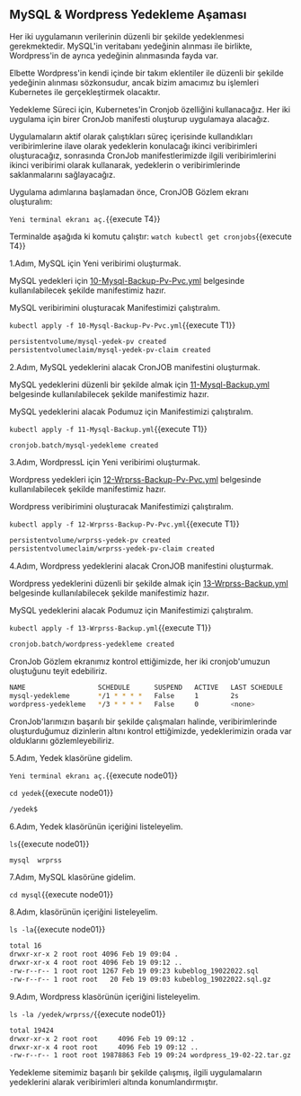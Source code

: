 ## MySQL & Wordpress Yedekleme Aşaması

Her iki uygulamanın verilerinin düzenli bir şekilde yedeklenmesi gerekmektedir. MySQL'in veritabanı yedeğinin alınması ile birlikte, Wordpress'in de ayrıca yedeğinin alınmasında fayda var.

Elbette Wordpress'in kendi içinde bir takım eklentiler ile düzenli bir şekilde yedeğinin alınması sözkonsudur, ancak bizim amacımız bu işlemleri Kubernetes ile gerçekleştirmek olacaktır.

Yedekleme Süreci için, Kubernetes'in Cronjob özelliğini kullanacağız. Her iki uygulama için birer CronJob manifesti oluşturup uygulamaya alacağız.

Uygulamaların aktif olarak çalıştıkları süreç içerisinde kullandıkları veribirimlerine ilave olarak yedeklerin konulacağı ikinci veribirimleri oluşturacağız, sonrasında CronJob manifestlerimizde ilgili veribirimlerini ikinci veribirimi olarak kullanarak, yedeklerin o veribirimlerinde saklanmalarını sağlayacağız.

Uygulama adımlarına başlamadan önce, CronJOB Gözlem ekranı oluşturalım:

`Yeni terminal ekranı aç.`{{execute T4}}

Terminalde aşağıda ki komutu çalıştır:
`watch kubectl get cronjobs`{{execute T4}}

1.Adım, MySQL için Yeni veribirimi oluşturmak.

MySQL yedekleri için [10-Mysql-Backup-Pv-Pvc.yml](./assets/10-Mysql-Backup-Pv-Pvc.yml) belgesinde kullanılabilecek şekilde manifestimiz hazır.

MySQL veribirimini oluşturacak Manifestimizi çalıştıralım.

`kubectl apply -f 10-Mysql-Backup-Pv-Pvc.yml`{{execute T1}}

```bash
persistentvolume/mysql-yedek-pv created
persistentvolumeclaim/mysql-yedek-pv-claim created
```

2.Adım, MySQL yedeklerini alacak CronJOB manifestini oluşturmak.

MySQL yedeklerini düzenli bir şekilde almak için [11-Mysql-Backup.yml](./assets/11-Mysql-Backup.yml) belgesinde kullanılabilecek şekilde manifestimiz hazır.

MySQL yedeklerini alacak Podumuz için Manifestimizi çalıştıralım.

`kubectl apply -f 11-Mysql-Backup.yml`{{execute T1}}

```bash
cronjob.batch/mysql-yedekleme created
```

3.Adım, WordpressL için Yeni veribirimi oluşturmak.

Wordpress yedekleri için [12-Wrprss-Backup-Pv-Pvc.yml](./assets/12-Wrprss-Backup-Pv-Pvc.yml) belgesinde kullanılabilecek şekilde manifestimiz hazır.

Wordpress veribirimini oluşturacak Manifestimizi çalıştıralım.

`kubectl apply -f 12-Wrprss-Backup-Pv-Pvc.yml`{{execute T1}}

```bash
persistentvolume/wrprss-yedek-pv created
persistentvolumeclaim/wrprss-yedek-pv-claim created
```

4.Adım, Wordpress yedeklerini alacak CronJOB manifestini oluşturmak.

Wordpress yedeklerini düzenli bir şekilde almak için [13-Wrprss-Backup.yml](./assets/13-Wrprss-Backup.yml.yml) belgesinde kullanılabilecek şekilde manifestimiz hazır.

MySQL yedeklerini alacak Podumuz için Manifestimizi çalıştıralım.

`kubectl apply -f 13-Wrprss-Backup.yml`{{execute T1}}

```bash
cronjob.batch/wordpress-yedekleme created
```

CronJob Gözlem ekranımız kontrol ettiğimizde, her iki cronjob'umuzun oluştuğunu teyit edebiliriz.

```bash
NAME                  SCHEDULE      SUSPEND   ACTIVE   LAST SCHEDULE   AGE
mysql-yedekleme       */1 * * * *   False     1        2s              5m41s
wordpress-yedekleme   */3 * * * *   False     0        <none>          39s
```

CronJob'larımızın başarılı bir şekilde çalışmaları halinde, veribirimlerinde oluşturduğumuz dizinlerin altını kontrol ettiğimizde, yedeklerimizin orada var olduklarını gözlemleyebiliriz.

5.Adım, Yedek klasörüne gidelim.

`Yeni terminal ekranı aç.`{{execute node01}}

`cd yedek`{{execute node01}}

```bash
/yedek$
```

6.Adım, Yedek klasörünün içeriğini listeleyelim.

`ls`{{execute node01}}

```bash
mysql  wrprss
```

7.Adım, MySQL klasörüne gidelim.

`cd mysql`{{execute node01}}

8.Adım, klasörünün içeriğini listeleyelim.

`ls -la`{{execute node01}}

```bash
total 16
drwxr-xr-x 2 root root 4096 Feb 19 09:04 .
drwxr-xr-x 4 root root 4096 Feb 19 09:12 ..
-rw-r--r-- 1 root root 1267 Feb 19 09:23 kubeblog_19022022.sql
-rw-r--r-- 1 root root   20 Feb 19 09:03 kubeblog_19022022.sql.gz
```

9.Adım, Wordpress klasörünün içeriğini listeleyelim.

`ls -la /yedek/wrprss/`{{execute node01}}

```bash
total 19424
drwxr-xr-x 2 root root     4096 Feb 19 09:12 .
drwxr-xr-x 4 root root     4096 Feb 19 09:12 ..
-rw-r--r-- 1 root root 19878863 Feb 19 09:24 wordpress_19-02-22.tar.gz
```

Yedekleme sitemimiz başarılı bir şekilde çalışmış, ilgili uygulamaların yedeklerini alarak veribirimleri altında konumlandırmıştır.
